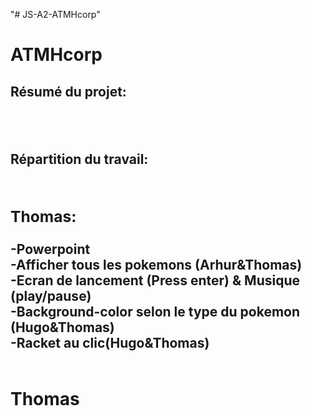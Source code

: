 "# JS-A2-ATMHcorp" 

<h1>ATMHcorp</h1>

<h2>Résumé du projet:<h2><br>

<h2>Répartition du travail:<h2>
  <div style="display:grid; grid-column:4;">
    <div>
      <h3>Thomas:</h3>
      <p>-Powerpoint <br>-Afficher tous les pokemons (Arhur&Thomas)<br>-Ecran de lancement (Press enter) & Musique (play/pause)<br>-Background-color selon le type du pokemon (Hugo&Thomas)<br>-Racket au clic(Hugo&Thomas)</p></div>  
  </div>

<h1> Thomas </h1>
